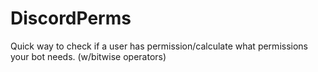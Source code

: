 # DiscordPerms
Quick way to check if a user has permission/calculate what permissions your bot needs. (w/bitwise operators)
